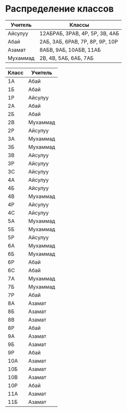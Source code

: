 # Распределение классов


| Учитель  | Классы                          |
| -------- | ------------------------------- |
| Айсулуу  | 12АБPАБ, 3PАB, 4P, 5P, 3В, 4АБ   |
| Абай     | 2АБ, 3АБ, 6PAB, 7P, 8P, 9P, 10P |
| Азамат   | 8АБВ, 9АБ, 10АБВ, 11АБ          |
| Мухаммад | 2В, 4В, 5АБ, 6АБ, 7АБ      |



| Класс | Учитель  |
| ----- | -------- |
| 1А    | Абай     |
| 1Б    | Абай     |
| 1P    | Айсулуу  |
| 2А    | Абай     |
| 2Б    | Абай     |
| 2В    | Мухаммад |
| 2P    | Айсулуу  |
| 3А    | Мухаммад |
| 3Б    | Мухаммад |
| 3В    | Айсулуу  |
| 3Р    | Айсулуу  |
| 3С    | Айсулуу  |
| 4А    | Айсулуу  |
| 4Б    | Айсулуу  |
| 4В    | Мухаммад |
| 4Р    | Айсулуу  |
| 4С    | Айсулуу  |
| 5А    | Мухаммад |
| 5Б    | Мухаммад |
| 5Р    | Айсулуу  |
| 6А    | Мухаммад |
| 6Б    | Мухаммад |
| 6Р    | Абай     |
| 6С    | Абай     |
| 7А    | Мухаммад |
| 7Б    | Мухаммад |
| 7Р    | Абай     |
| 8А    | Азамат   |
| 8Б    | Азамат   |
| 8В    | Азамат   |
| 8Р    | Абай     |
| 9А    | Азамат   |
| 9Б    | Азамат   |
| 9Р    | Абай     |
| 10А   | Азамат   |
| 10Б   | Азамат   |
| 10В   | Азамат   |
| 10Р   | Абай     |
| 11А   | Азамат   |
| 11Б   | Азамат   |
